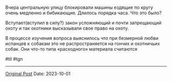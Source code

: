 Вчера центральную улицу блокировали машины ездящие по кругу очень медленно и бибикающие. Длилось порядка часа. Что это было?

Вступает(вступил в силу?) закон усложняющий и почти запрещающий охоту и так охотники высказывали свое право на охоту.

В процессе изучения вопроса выяснилось что при безмерной любви испанцев к собакам это не распространяется на гончих и охотничьих собак. Они что-то типа «расходного» материала считаются

#til #tgn

---
[Original Post](https://t.me/lev2tarragona/1618)
Date: 2023-10-01
